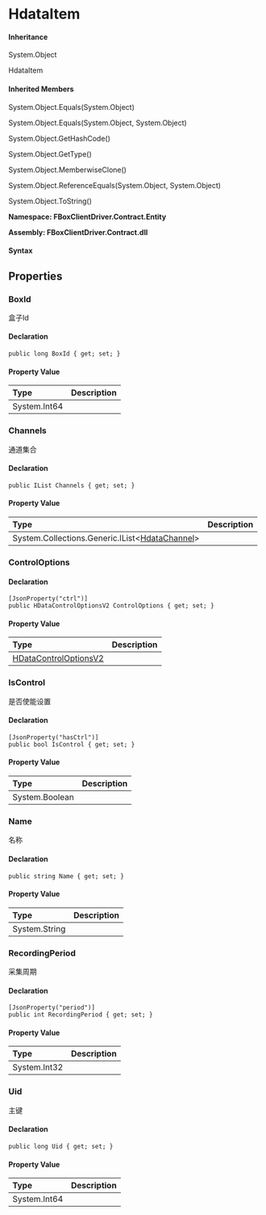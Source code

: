 # HdataItem

#### Inheritance

System.Object

HdataItem

#### Inherited Members

System.Object.Equals\(System.Object\)

System.Object.Equals\(System.Object, System.Object\)

System.Object.GetHashCode\(\)

System.Object.GetType\(\)

System.Object.MemberwiseClone\(\)

System.Object.ReferenceEquals\(System.Object, System.Object\)

System.Object.ToString\(\)

**Namespace: FBoxClientDriver.Contract.Entity**

**Assembly: FBoxClientDriver.Contract.dll**

#### Syntax <a id="FBoxClientDriver_Contract_Entity_HdataItem_syntax"></a>

## Properties <a id="properties"></a>

### BoxId <a id="FBoxClientDriver_Contract_Entity_HdataItem_BoxId"></a>

盒子Id

#### Declaration

```text
public long BoxId { get; set; }
```

#### Property Value

| Type | Description |
| :--- | :--- |
| System.Int64 |  |

### Channels <a id="FBoxClientDriver_Contract_Entity_HdataItem_Channels"></a>

通道集合

#### Declaration

```text
public IList Channels { get; set; }
```

#### Property Value

| Type | Description |
| :--- | :--- |
| System.Collections.Generic.IList&lt;[HdataChannel](https://docs.flexem.net/fbox/zh-cn/sdk/FBoxClientDriver.Contract.Entity.HdataChannel.html)&gt; |  |

### ControlOptions <a id="FBoxClientDriver_Contract_Entity_HdataItem_ControlOptions"></a>

#### Declaration

```text
[JsonProperty("ctrl")]
public HDataControlOptionsV2 ControlOptions { get; set; }
```

#### Property Value

| Type | Description |
| :--- | :--- |
| [HDataControlOptionsV2](https://docs.flexem.net/fbox/zh-cn/sdk/FBoxClientDriver.Contract.HDataControlOptionsV2.html) |  |

### IsControl <a id="FBoxClientDriver_Contract_Entity_HdataItem_IsControl"></a>

是否使能设置

#### Declaration

```text
[JsonProperty("hasCtrl")]
public bool IsControl { get; set; }
```

#### Property Value

| Type | Description |
| :--- | :--- |
| System.Boolean |  |

### Name <a id="FBoxClientDriver_Contract_Entity_HdataItem_Name"></a>

名称

#### Declaration

```text
public string Name { get; set; }
```

#### Property Value

| Type | Description |
| :--- | :--- |
| System.String |  |

### RecordingPeriod <a id="FBoxClientDriver_Contract_Entity_HdataItem_RecordingPeriod"></a>

采集周期

#### Declaration

```text
[JsonProperty("period")]
public int RecordingPeriod { get; set; }
```

#### Property Value

| Type | Description |
| :--- | :--- |
| System.Int32 |  |

### Uid <a id="FBoxClientDriver_Contract_Entity_HdataItem_Uid"></a>

主键

#### Declaration

```text
public long Uid { get; set; }
```

#### Property Value

| Type | Description |
| :--- | :--- |
| System.Int64 |  |

